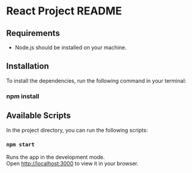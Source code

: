 # React Project README

## Requirements
- Node.js should be installed on your machine.

## Installation
To install the dependencies, run the following command in your terminal:
### npm install


## Available Scripts
In the project directory, you can run the following scripts:

### `npm start`

Runs the app in the development mode.\
Open [http://localhost:3000](http://localhost:3000) to view it in your browser.
